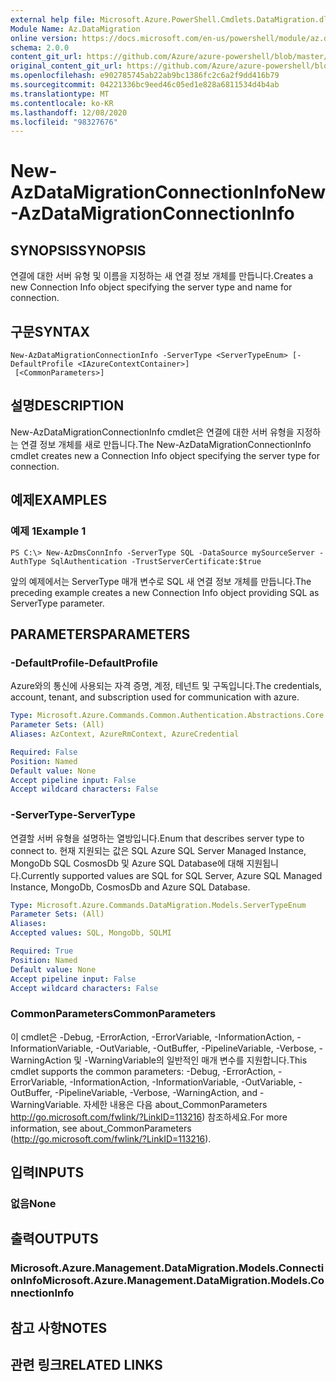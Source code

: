 ```yaml
---
external help file: Microsoft.Azure.PowerShell.Cmdlets.DataMigration.dll-Help.xml
Module Name: Az.DataMigration
online version: https://docs.microsoft.com/en-us/powershell/module/az.datamigration/New-AzDataMigrationConnectionInfo
schema: 2.0.0
content_git_url: https://github.com/Azure/azure-powershell/blob/master/src/DataMigration/DataMigration/help/New-AzDataMigrationConnectionInfo.md
original_content_git_url: https://github.com/Azure/azure-powershell/blob/master/src/DataMigration/DataMigration/help/New-AzDataMigrationConnectionInfo.md
ms.openlocfilehash: e902785745ab22ab9bc1386fc2c6a2f9dd416b79
ms.sourcegitcommit: 04221336bc9eed46c05ed1e828a6811534d4b4ab
ms.translationtype: MT
ms.contentlocale: ko-KR
ms.lasthandoff: 12/08/2020
ms.locfileid: "98327676"
---
```

# <span data-ttu-id="93060-101">New-AzDataMigrationConnectionInfo</span><span class="sxs-lookup"><span data-stu-id="93060-101">New-AzDataMigrationConnectionInfo</span></span>

## <span data-ttu-id="93060-102">SYNOPSIS</span><span class="sxs-lookup"><span data-stu-id="93060-102">SYNOPSIS</span></span>
<span data-ttu-id="93060-103">연결에 대한 서버 유형 및 이름을 지정하는 새 연결 정보 개체를 만듭니다.</span><span class="sxs-lookup"><span data-stu-id="93060-103">Creates a new Connection Info object specifying the server type and name for connection.</span></span>

## <span data-ttu-id="93060-104">구문</span><span class="sxs-lookup"><span data-stu-id="93060-104">SYNTAX</span></span>

```
New-AzDataMigrationConnectionInfo -ServerType <ServerTypeEnum> [-DefaultProfile <IAzureContextContainer>]
 [<CommonParameters>]
```

## <span data-ttu-id="93060-105">설명</span><span class="sxs-lookup"><span data-stu-id="93060-105">DESCRIPTION</span></span>
<span data-ttu-id="93060-106">New-AzDataMigrationConnectionInfo cmdlet은 연결에 대한 서버 유형을 지정하는 연결 정보 개체를 새로 만듭니다.</span><span class="sxs-lookup"><span data-stu-id="93060-106">The New-AzDataMigrationConnectionInfo cmdlet creates new a Connection Info object specifying the server type for connection.</span></span> 

## <span data-ttu-id="93060-107">예제</span><span class="sxs-lookup"><span data-stu-id="93060-107">EXAMPLES</span></span>

### <span data-ttu-id="93060-108">예제 1</span><span class="sxs-lookup"><span data-stu-id="93060-108">Example 1</span></span>
```
PS C:\> New-AzDmsConnInfo -ServerType SQL -DataSource mySourceServer -AuthType SqlAuthentication -TrustServerCertificate:$true
```

<span data-ttu-id="93060-109">앞의 예제에서는 ServerType 매개 변수로 SQL 새 연결 정보 개체를 만듭니다.</span><span class="sxs-lookup"><span data-stu-id="93060-109">The preceding example creates a new Connection Info object providing SQL as ServerType parameter.</span></span>

## <span data-ttu-id="93060-110">PARAMETERS</span><span class="sxs-lookup"><span data-stu-id="93060-110">PARAMETERS</span></span>

### <span data-ttu-id="93060-111">-DefaultProfile</span><span class="sxs-lookup"><span data-stu-id="93060-111">-DefaultProfile</span></span>
<span data-ttu-id="93060-112">Azure와의 통신에 사용되는 자격 증명, 계정, 테넌트 및 구독입니다.</span><span class="sxs-lookup"><span data-stu-id="93060-112">The credentials, account, tenant, and subscription used for communication with azure.</span></span>

```yaml
Type: Microsoft.Azure.Commands.Common.Authentication.Abstractions.Core.IAzureContextContainer
Parameter Sets: (All)
Aliases: AzContext, AzureRmContext, AzureCredential

Required: False
Position: Named
Default value: None
Accept pipeline input: False
Accept wildcard characters: False
```

### <span data-ttu-id="93060-113">-ServerType</span><span class="sxs-lookup"><span data-stu-id="93060-113">-ServerType</span></span>
<span data-ttu-id="93060-114">연결할 서버 유형을 설명하는 열방입니다.</span><span class="sxs-lookup"><span data-stu-id="93060-114">Enum that describes server type to connect to.</span></span> <span data-ttu-id="93060-115">현재 지원되는 값은 SQL Azure SQL Server Managed Instance, MongoDb SQL CosmosDb 및 Azure SQL Database에 대해 지원됩니다.</span><span class="sxs-lookup"><span data-stu-id="93060-115">Currently supported values are SQL for SQL Server, Azure SQL Managed Instance, MongoDb, CosmosDb and Azure SQL Database.</span></span> 

```yaml
Type: Microsoft.Azure.Commands.DataMigration.Models.ServerTypeEnum
Parameter Sets: (All)
Aliases:
Accepted values: SQL, MongoDb, SQLMI

Required: True
Position: Named
Default value: None
Accept pipeline input: False
Accept wildcard characters: False
```

### <span data-ttu-id="93060-116">CommonParameters</span><span class="sxs-lookup"><span data-stu-id="93060-116">CommonParameters</span></span>
<span data-ttu-id="93060-117">이 cmdlet은 -Debug, -ErrorAction, -ErrorVariable, -InformationAction, -InformationVariable, -OutVariable, -OutBuffer, -PipelineVariable, -Verbose, -WarningAction 및 -WarningVariable의 일반적인 매개 변수를 지원합니다.</span><span class="sxs-lookup"><span data-stu-id="93060-117">This cmdlet supports the common parameters: -Debug, -ErrorAction, -ErrorVariable, -InformationAction, -InformationVariable, -OutVariable, -OutBuffer, -PipelineVariable, -Verbose, -WarningAction, and -WarningVariable.</span></span> <span data-ttu-id="93060-118">자세한 내용은 다음 about_CommonParameters http://go.microsoft.com/fwlink/?LinkID=113216) 참조하세요.</span><span class="sxs-lookup"><span data-stu-id="93060-118">For more information, see about_CommonParameters (http://go.microsoft.com/fwlink/?LinkID=113216).</span></span>

## <span data-ttu-id="93060-119">입력</span><span class="sxs-lookup"><span data-stu-id="93060-119">INPUTS</span></span>

### <span data-ttu-id="93060-120">없음</span><span class="sxs-lookup"><span data-stu-id="93060-120">None</span></span>

## <span data-ttu-id="93060-121">출력</span><span class="sxs-lookup"><span data-stu-id="93060-121">OUTPUTS</span></span>

### <span data-ttu-id="93060-122">Microsoft.Azure.Management.DataMigration.Models.ConnectionInfo</span><span class="sxs-lookup"><span data-stu-id="93060-122">Microsoft.Azure.Management.DataMigration.Models.ConnectionInfo</span></span>

## <span data-ttu-id="93060-123">참고 사항</span><span class="sxs-lookup"><span data-stu-id="93060-123">NOTES</span></span>

## <span data-ttu-id="93060-124">관련 링크</span><span class="sxs-lookup"><span data-stu-id="93060-124">RELATED LINKS</span></span>
